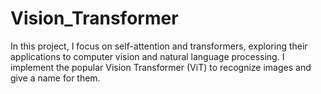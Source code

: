 # Vision_Transformer
In this project, I focus on self-attention and transformers, exploring their applications to computer vision and natural language processing. I implement the popular Vision Transformer (ViT) to recognize images and give a name for them.
